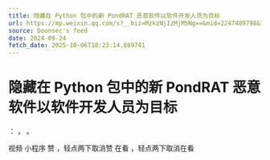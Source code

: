 ```yaml
---
title: 隐藏在 Python 包中的新 PondRAT 恶意软件以软件开发人员为目标
url: https://mp.weixin.qq.com/s?__biz=MzkzNjIzMjM5Ng==&mid=2247489798&idx=1&sn=4dc1a6bfdc38bcdf9d28de7ee7651c28
source: Doonsec's feed
date: 2024-09-24
fetch_date: 2025-10-06T18:23:14.889741
---
```


# 隐藏在 Python 包中的新 PondRAT 恶意软件以软件开发人员为目标

：
，
。

视频
小程序
赞
，轻点两下取消赞
在看
，轻点两下取消在看